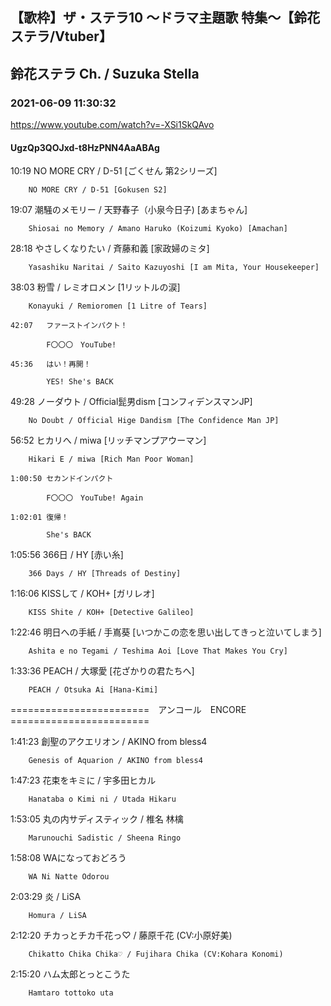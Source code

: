 ## 【歌枠】ザ・ステラ10 ～ドラマ主題歌 特集～【鈴花ステラ/Vtuber】
## 鈴花ステラ Ch. / Suzuka Stella
### 2021-06-09 11:30:32
https://www.youtube.com/watch?v=-XSi1SkQAvo
#### UgzQp3QOJxd-t8HzPNN4AaABAg
10:19	NO MORE CRY / D-51 [ごくせん 第2シリーズ]

		NO MORE CRY / D-51 [Gokusen S2]



19:07	潮騒のメモリー / 天野春子（小泉今日子) [あまちゃん]

		Shiosai no Memory / Amano Haruko (Koizumi Kyoko) [Amachan]



28:18	やさしくなりたい / 斉藤和義 [家政婦のミタ]

		Yasashiku Naritai / Saito Kazuyoshi [I am Mita, Your Housekeeper]



38:03	粉雪 / レミオロメン [1リットルの涙]

		Konayuki / Remioromen [1 Litre of Tears]

	42:07	ファーストインパクト！

			F〇〇〇　YouTube!

	45:36	はい！再開！

			YES! She's BACK



49:28	ノーダウト / Official髭男dism [コンフィデンスマンJP]

		No Doubt / Official Hige Dandism [The Confidence Man JP] 



56:52	ヒカリへ / miwa [リッチマンプアウーマン]

		Hikari E / miwa [Rich Man Poor Woman]

	1:00:50	セカンドインパクト

			F〇〇〇　YouTube! Again

	1:02:01	復帰！

			She's BACK



1:05:56	366日 / HY [赤い糸]

		366 Days / HY [Threads of Destiny]



1:16:06	KISSして / KOH+ [ガリレオ]

		KISS Shite / KOH+ [Detective Galileo]



1:22:46	明日への手紙 / 手嶌葵 [いつかこの恋を思い出してきっと泣いてしまう]

		Ashita e no Tegami / Teshima Aoi [Love That Makes You Cry]



1:33:36	PEACH / 大塚愛 [花ざかりの君たちへ]

		PEACH / Otsuka Ai [Hana-Kimi]



========================　アンコール　ENCORE　========================



1:41:23	創聖のアクエリオン / AKINO from bless4

		Genesis of Aquarion / AKINO from bless4



1:47:23	花束をキミに / 宇多田ヒカル

		Hanataba o Kimi ni / Utada Hikaru



1:53:05	丸の内サディスティック / 椎名 林檎

		Marunouchi Sadistic / Sheena Ringo



1:58:08	WAになっておどろう

		WA Ni Natte Odorou



2:03:29	炎 / LiSA

		Homura / LiSA



2:12:20	チカっとチカ千花っ♡ / 藤原千花 (CV:小原好美)

		Chikatto Chika Chika♡ / Fujihara Chika (CV:Kohara Konomi)



2:15:20	ハム太郎とっとこうた

		Hamtaro tottoko uta

